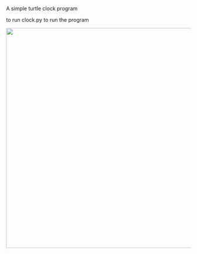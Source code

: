 A simple turtle clock program

to run clock.py to run the program

<img src="https://user-images.githubusercontent.com/90372447/150296374-0cdc9e0b-6548-4b5a-9f98-516935a91ee8.png" width="600" height="600" />
